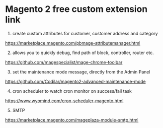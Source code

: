 # Magento 2 free custom extension link

1) create custom attributes for customer, customer address and category

https://marketplace.magento.com/pbmage-attributemanager.html

2) allows you to quickly debug, find path of block, controller, router etc.

https://github.com/magespecialist/mage-chrome-toolbar

3) set the maintenance mode message, directly from the Admin Panel

https://github.com/Codilar/magento2-advanced-maintenance-mode

4) cron scheduler to watch cron monitor on success/fail task

https://www.wyomind.com/cron-scheduler-magento.html

5) SMTP

https://marketplace.magento.com/mageplaza-module-smtp.html